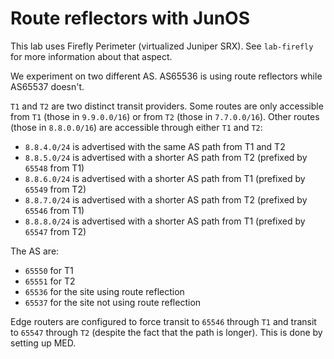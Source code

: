 Route reflectors with JunOS
===========================

This lab uses Firefly Perimeter (virtualized Juniper SRX). See
`lab-firefly` for more information about that aspect.

We experiment on two different AS. AS65536 is using route reflectors
while AS65537 doesn't.

`T1` and `T2` are two distinct transit providers. Some routes are only
accessible from `T1` (those in `9.9.0.0/16`) or from `T2` (those in
`7.7.0.0/16`). Other routes (those in `8.8.0.0/16`) are accessible
through either `T1` and `T2`:

 - `8.8.4.0/24` is advertised with the same AS path from T1 and T2
 - `8.8.5.0/24` is advertised with a shorter AS path from T2 (prefixed by `65548` from T1)
 - `8.8.6.0/24` is advertised with a shorter AS path from T1 (prefixed by `65549` from T2)
 - `8.8.7.0/24` is advertised with a shorter AS path from T2 (prefixed by `65546` from T1)
 - `8.8.8.0/24` is advertised with a shorter AS path from T1 (prefixed by `65547` from T2)

The AS are:

 - `65550` for T1
 - `65551` for T2
 - `65536` for the site using route reflection
 - `65537` for the site not using route reflection

Edge routers are configured to force transit to `65546` through `T1`
and transit to `65547` through `T2` (despite the fact that the path is
longer). This is done by setting up MED.
